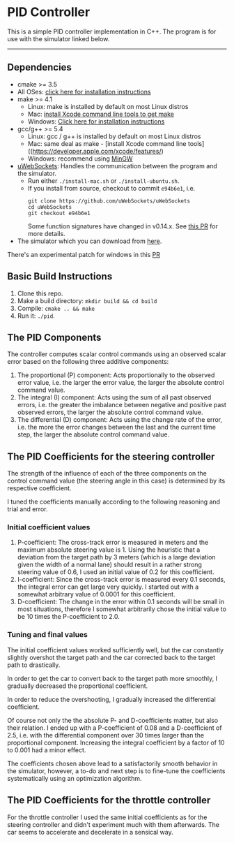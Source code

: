 # PID Controller
This is a simple PID controller implementation in C++. The program is for use with the simulator linked below.

---

## Dependencies

* cmake >= 3.5
 * All OSes: [click here for installation instructions](https://cmake.org/install/)
* make >= 4.1
  * Linux: make is installed by default on most Linux distros
  * Mac: [install Xcode command line tools to get make](https://developer.apple.com/xcode/features/)
  * Windows: [Click here for installation instructions](http://gnuwin32.sourceforge.net/packages/make.htm)
* gcc/g++ >= 5.4
  * Linux: gcc / g++ is installed by default on most Linux distros
  * Mac: same deal as make - [install Xcode command line tools]((https://developer.apple.com/xcode/features/)
  * Windows: recommend using [MinGW](http://www.mingw.org/)
* [uWebSockets](https://github.com/uWebSockets/uWebSockets): Handles the communication between the program and the simulator.
  * Run either `./install-mac.sh` or `./install-ubuntu.sh`.
  * If you install from source, checkout to commit `e94b6e1`, i.e.
    ```
    git clone https://github.com/uWebSockets/uWebSockets
    cd uWebSockets
    git checkout e94b6e1
    ```
    Some function signatures have changed in v0.14.x. See [this PR](https://github.com/udacity/CarND-MPC-Project/pull/3) for more details.
* The simulator which you can download from [here](https://github.com/udacity/self-driving-car-sim/releases).

There's an experimental patch for windows in this [PR](https://github.com/udacity/CarND-PID-Control-Project/pull/3)

## Basic Build Instructions

1. Clone this repo.
2. Make a build directory: `mkdir build && cd build`
3. Compile: `cmake .. && make`
4. Run it: `./pid`.

## The PID Components

The controller computes scalar control commands using an observed scalar error based on the following three additive components:

1. The proportional (P) component: Acts proportionally to the observed error value, i.e. the larger the error value, the larger the absolute control command value.
2. The integral (I) component: Acts using the sum of all past observed errors, i.e. the greater the imbalance between negative and positive past observed errors, the larger the absolute control command value.
3. The differential (D) component: Acts using the change rate of the error, i.e. the more the error changes between the last and the current time step, the larger the absolute control command value.

## The PID Coefficients for the steering controller

The strength of the influence of each of the three components on the control command value (the steering angle in this case) is determined by its respective coefficient.

I tuned the coefficients manually according to the following reasoning and trial and error.

### Initial coefficient values

1. P-coefficient: The cross-track error is measured in meters and the maximum absolute steering value is 1. Using the heuristic that a deviation from the target path by 3 meters (which is a large deviation given the width of a normal lane) should result in a rather strong steering value of 0.6, I used an initial value of 0.2 for this coefficient.
2. I-coefficient: Since the cross-track error is measured every 0.1 seconds, the integral error can get large very quickly. I started out with a somewhat arbitrary value of 0.0001 for this coefficient.
3. D-coefficient: The change in the error within 0.1 seconds will be small in most situations, therefore I somewhat arbitrarily chose the initial value to be 10 times the P-coefficient to 2.0.

### Tuning and final values

The initial coefficient values worked sufficiently well, but the car constantly slightly overshot the target path and the car corrected back to the target path to drastically.

In order to get the car to convert back to the target path more smoothly, I gradually decreased the proportional coefficient.

In order to reduce the overshooting, I gradually increased the differential coefficient.

Of course not only the the absolute P- and D-coefficients matter, but also their relation. I ended up with a P-coefficient of 0.08 and a D-coefficient of 2.5, i.e. with the differential component over 30 times larger than the proportional component. Increasing the integral coefficient by a factor of 10 to 0.001 had a minor effect.

The coefficients chosen above lead to a satisfactorily smooth behavior in the simulator, however, a to-do and next step is to fine-tune the coefficients systematically using an optimization algorithm.

## The PID Coefficients for the throttle controller

For the throttle controller I used the same initial coefficients as for the steering controller and didn't experiment much with them afterwards. The car seems to accelerate and decelerate in a sensical way.

